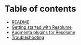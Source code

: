 # Table of contents

* [README](README.md)
* [Getting started with Resolume](getting-started-with-resolume.md)
* [Augmenta plugins for Resolume](augmenta-plugins-for-resolume.md)
* [Troubleshooting](troubleshooting.md)
